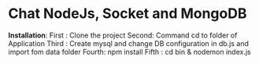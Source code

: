 Chat NodeJs, Socket and MongoDB
===================
**Installation**: 
First : Clone the project 
Second: Command cd to folder of Application 
Third : Create mysql and change DB configuration in db.js and import fom data folder 
Fourth: npm install 
Fifth : cd bin & nodemon index.js
